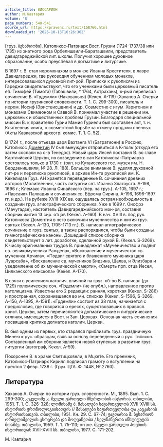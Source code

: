```yaml
---
article_title: ВИССАРИОН
author: М.Кавтария
volume: '8'
page_numbers: 540-541
source_url: https://pravenc.ru/text/158766.html
downloaded_at: '2025-10-13T10:26:30Z'
---
```


[груз. ბესარიონი], Католикос-Патриарх Вост. Грузии (1724-1737/38 или 1735) из знатного рода Орбелишвили-Бараташвили, представитель давидгареджийской лит. школы. Получил хорошее духовное образование, особо преуспевал в догматике и литургике.

В 1697 г. В. стал иеромонахом в мон-ре Иоанна Крестителя, в лавре Давидгареджи, где руководил обучением молодых монахов, интересовавшихся духовной лит-рой. Приписки к рукописям из Гареджи свидетельствуют, что его учениками были церковный писатель еп. Тимофей (Тимотэ) (Габашвили, † 1764, Астрахань), к-рый переписал сочинение В. «Грдемли» (Наковальня) (Кекел. А-119) (Хаханов А. Очерки по истории грузинской словесности. Т. 1. С. 299-300), писатель и иером. Иосиф (Эриствисшвили) и др. Совместно с игум. Харитоном и монахами Свимеоном и Саввой В. принимал участие в решении мн. церковных и общественных проблем Грузии. Благодаря специальной миссии В. к правителю Гурии Мамия Гуриели был составлен акт, т. н. Клятвенная книга, о совместной борьбе за отмену продажи пленных (Акты Кавказской археогр. комис. Т. 1. С. 52).

В 1724 г., после отъезда царя Вахтанга VI (Багратиони) в Россию, Католикос [Доментий](https://pravenc.ru/text/Доментий.html) IV был вынужден отправиться в К-поль (откуда его затем сослали на о-в Тенедос). Новый царь Иесей поставил В. во главе Картлийской Церкви, но возведение в сан Католикоса-Патриарха состоялось только в 1730 г. (ркп. из Кутаисского гос. музея им. Н. Бердзенишвили, № 28. Л. 188). Большое внимание В. уделял духовной лит-ре и переписке рукописей, в архиве Ин-та рукописей им. К. Кекелидзе Груз. АН хранятся переведенные В. сочинения древних авторов (Молитвенник, часть литургии свт. Иоанна Златоуста. А-198, 1696 г.; Клемакс Иоанна Синайского (пер. на груз.). А-105, 1697 г.; «Лавсаик» Палладия и сочинения св. Ефрема Сирина. А-196, 1696-1697 гг. и др.). На рубеже XVIII-XIX вв. ощущалась острая необходимость в создании груз. агиографического сборника. Уже в 1699 г. Онофрэ (Мачутадзе), настоятель Давидгареджийского мон-ря, составил сборник житий 13 сир. отцов (Кекел. А-160). В нач. XVIII в. под рук. Католикоса Доментия в него включили мученичества и жития груз. святых (Кекел. А-130, 1705-1713 гг.). В. написал агиографическое сочинение о груз. святых, а также распорядился, чтобы были созданы гимнографические каноны. Дошедший список сборника свидетельствует о лит. доработке, сделанной рукой В. (Кекел. S-3269). К числу оригинальных трудов В. принадлежат «Мученичество и подвиг св. великомученика Раждена», «Восхваление и мученичество св. мученика Арчила», «Подвиг святого и блаженного мученика царя Луарсаба», «Восхваление св. мучеников Бидзина, Шалва, и Элизбара и уведомление об их мученической смерти», «Смерть прп. отца Иесея, Цилканского епископа» (Кекел. А-170).

В связи с усилением католич. влияний на груз. об-во В. написал (до 1729) полемическое соч. «Грдемли» (не опубл.), направленное против католицизма. Известны его 2 редакции: ранняя, короткая (Кекел. S-286) и пространная, сохранившаяся во мн. списках (Кекел. S-1596, S-3269, А-156, А-1395, А-1591). «Грдемли» состоит из 38 глав, начинается с предисловия, где говорится о ересях, существовавших в правосл. христ. Церкви, затем перечисляются догматические и литургические отличия, имеющиеся в Вост. и Зап. Церквах. Основная часть сочинения посвящена критике догматов католич. Церкви.

В. был одним из первых, кто старался приблизить груз. праздничную Минею к рус. образцам, взяв за основу переведенный с рус. Типикон. Составленный им сборник является новой ступенью в развитии груз. литургии (автограф, Кекел. А-59).

Похоронен В. в храме Светицховели, в Мцхете. Его преемник, Католикос-Патриарх Кирилл подписал грамоту о вступлении на престол 2 февр. 1738 г. (Груз. ЦГА. Ф. 1448, № 2760).

## Литература

Хаханов А. Очерки по истории груз. словесности. М., 1895. Вып. 1. С. 299-300; კეკელიმე კ. მველი ჟართული მწერლობის ისტორია. თბილისი, 1951. Т. 1. С. 326-328; ლომინამე ბ. მასალები საჟართველოს XVII-XVIII სს. ისტორიის ჟრონოლოგიისათვის // მასალები საჟართველოსა და კავკასიის ისტორიისათვის. თბილისი, 1951. Кн. 29. С. 67-74; ჟავთარია მ. ბესარიონ ორბელიშვილის ცხოვრება და მოღვაწეობა / ხელნაწერთა ინსტიტუტის მოამბე. თბილისი, 1959. Т. 1. 75-113; он же. მველი ჟართული პოეზიის ისტორიიდან XVII-XVIII სს. თბილისი, 1977. С. 171-202.

М.  Кавтария
